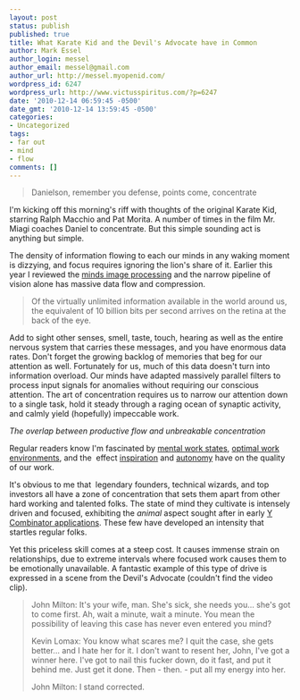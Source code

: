 ```yaml
---
layout: post
status: publish
published: true
title: What Karate Kid and the Devil's Advocate have in Common
author: Mark Essel
author_login: messel
author_email: messel@gmail.com
author_url: http://messel.myopenid.com/
wordpress_id: 6247
wordpress_url: http://www.victusspiritus.com/?p=6247
date: '2010-12-14 06:59:45 -0500'
date_gmt: '2010-12-14 13:59:45 -0500'
categories:
- Uncategorized
tags:
- far out
- mind
- flow
comments: []
---
```

<blockquote>
Danielson, remember you defense, points come, concentrate
</p></blockquote>
<p>I'm kicking off this morning's riff with thoughts of the original Karate Kid, starring Ralph Macchio and Pat Morita. A number of times in the film Mr. Miagi coaches Daniel to concentrate. But this simple sounding act is anything but simple. </p>
<p>The density of information flowing to each our minds in any waking moment is dizzying, and focus requires ignoring the lion's share of it. Earlier this year I reviewed the <a href="http://victusfate.github.io/victusspiritus/uncategorized/2010/03/10/the-minds-image-processing/">minds image processing</a> and the narrow pipeline of vision alone has massive data flow and compression.</p>
<blockquote><p>
Of the virtually unlimited information available in the world around us, the equivalent of 10 billion bits per second arrives on the retina at the back of the eye.
</p></blockquote>
<p>Add to sight other senses, smell, taste, touch, hearing as well as the entire nervous system that carries these messages, and you have enormous data rates. Don't forget the growing backlog of memories that beg for our attention as well. Fortunately for us, much of this data doesn't turn into information overload. Our minds have adapted massively parallel filters to process input signals for anomalies without requiring our conscious attention. The art of concentration requires us to narrow our attention down to a single task, hold it steady through a raging ocean of synaptic activity, and calmly yield (hopefully) impeccable work.</p>
<p><I>The overlap between productive flow and unbreakable concentration</I></p>
<p>Regular readers know I'm fascinated by <a href="http://www.victusspiritus.com/tag/mind/">mental work states</a>, <a href="http://victusfate.github.io/victusspiritus/uncategorized/2009/08/07/protect-your-peace-of-mind-construct-an-optimal-workspace/">optimal work</a> <a href="http://victusfate.github.io/victusspiritus/uncategorized/2010/11/26/where-do-you-get-your-best-work-done/">environments</a>, and the  effect <a href="http://www.victusspiritus.com/tag/inspiration/">inspiration</a> and <a href="http://victusfate.github.io/victusspiritus/uncategorized/2010/09/28/emptiness/">autonomy</a> have on the quality of our work. </p>
<p>It's obvious to me that  legendary founders, technical wizards, and top investors all have a zone of concentration that sets them apart from other hard working and talented folks. The state of mind they cultivate is intensely driven and focused, exhibiting the <i>animal</I> aspect sought after in early <a href="http://areallybadidea.com/34320844">Y Combinator applications</a>. These few have developed an intensity that startles regular folks. </p>
<p>Yet this priceless skill comes at a steep cost. It causes immense strain on relationships, due to extreme intervals where focused work causes them to be emotionally unavailable. A fantastic example of this type of drive is expressed in a scene from the Devil's Advocate (couldn't find the video clip).</p>
<blockquote><p>
John Milton: It's your wife, man. She's sick, she needs you... she's got to come first. Ah, wait a minute, wait a minute. You mean the possibility of leaving this case has never even entered you mind?</p>
<p>Kevin Lomax: You know what scares me? I quit the case, she gets better... and I hate her for it. I don't want to resent her, John, I've got a winner here. I've got to nail this fucker down, do it fast, and put it behind me. Just get it done. Then - then. - put all my energy into her.</p>
<p>John Milton: I stand corrected.
</p></blockquote>
